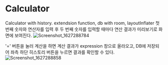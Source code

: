 # Calculator
Calculator with history. extendsion function, db with room, layoutInflater
첫 번째 숫자와 연산자를 입력 후 두 번째 숫자를 입력할 때마다 연산 결과가 미리보기로 화면에 보여진다.
![Screenshot_1627288784](https://user-images.githubusercontent.com/44221447/126961692-e64fc784-4a05-4bd0-bc41-c9e1355cb082.png)


'=' 버튼을 눌러 계산을 하면 계산 결과가 expression 창으로 올라오고, DB에 저장되어 좌측 하단 히스토리 버튼을 누르면 결과를 확인할 수 있다.
![Screenshot_1627288858](https://user-images.githubusercontent.com/44221447/126961700-e3dab3f1-eeeb-40d9-9420-d9342b542e53.png)
